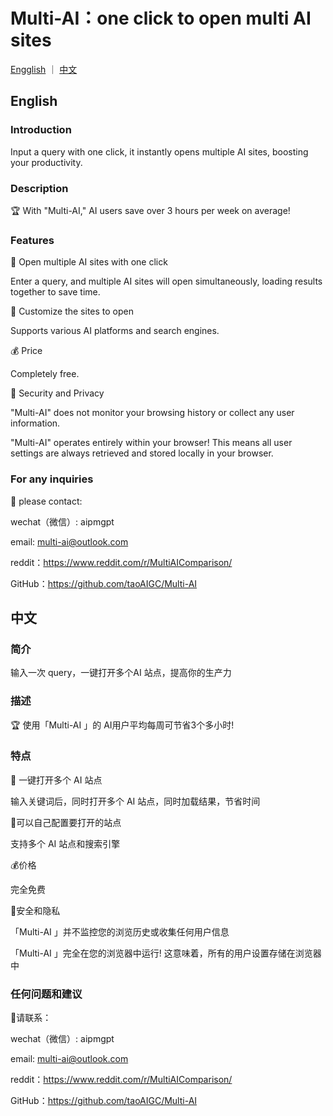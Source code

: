 # Multi-AI：one click to open multi AI sites


[Engglish](https://github.com/taoAIGC/Multi-AI/blob/master/README.md#english )   ｜   [中文](https://github.com/taoAIGC/Multi-AI/blob/master/README.md#%E4%B8%AD%E6%96%87) 



## English 

### Introduction

Input a  query with one click,  it  instantly opens multiple AI sites, boosting your productivity.

### Description

🏆 With "Multi-AI," AI users save over 3 hours per week on average!

### Features

🤖 Open multiple AI sites with one click

Enter a query, and multiple AI sites will open simultaneously, loading results together to save time.

🔨 Customize the sites to open

Supports various AI platforms and search engines.

💰 Price

Completely free.

🔐 Security and Privacy

"Multi-AI" does not monitor your browsing history or collect any user information.

"Multi-AI" operates entirely within your browser! This means all user settings are always retrieved and stored locally in your browser.


### For any inquiries 
🙋 please contact:

wechat（微信）: aipmgpt

email:  multi-ai@outlook.com

reddit：https://www.reddit.com/r/MultiAIComparison/

GitHub：https://github.com/taoAIGC/Multi-AI


## 中文 


### 简介

输入一次 query，一键打开多个AI 站点，提高你的生产力   

### 描述

🏆 使用「Multi-AI 」的 AI用户平均每周可节省3个多小时! 

### 特点

🤖 一键打开多个 AI 站点

输入关键词后，同时打开多个 AI 站点，同时加载结果，节省时间

🔨可以自己配置要打开的站点

支持多个 AI 站点和搜索引擎

💰价格

完全免费

🔐安全和隐私

「Multi-AI 」并不监控您的浏览历史或收集任何用户信息

「Multi-AI 」完全在您的浏览器中运行! 这意味着，所有的用户设置存储在浏览器中


### 任何问题和建议
💌请联系：

wechat（微信）: aipmgpt

email:  multi-ai@outlook.com

reddit：https://www.reddit.com/r/MultiAIComparison/

GitHub：https://github.com/taoAIGC/Multi-AI

